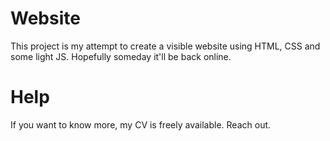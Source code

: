 # Website
This project is my attempt to create a visible website using HTML, CSS and some light JS. Hopefully someday it'll be back online.

# Help
If you want to know more, my CV is freely available. Reach out.
